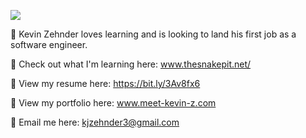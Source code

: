 ![](https://komarev.com/ghpvc/?username=k-zehnder)

🚩 Kevin Zehnder loves learning and is looking to land his first job as a software engineer.

🔎 Check out what I'm learning here: www.thesnakepit.net/

📶 View my resume here: https://bit.ly/3Av8fx6

👀 View my portfolio here: www.meet-kevin-z.com

📝 Email me here: kjzehnder3@gmail.com


